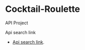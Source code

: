 # Cocktail-Roulette
API Project

Api search link
* [Api search link](https://santosedgar5565.github.io/drinksProjectTest1/?).